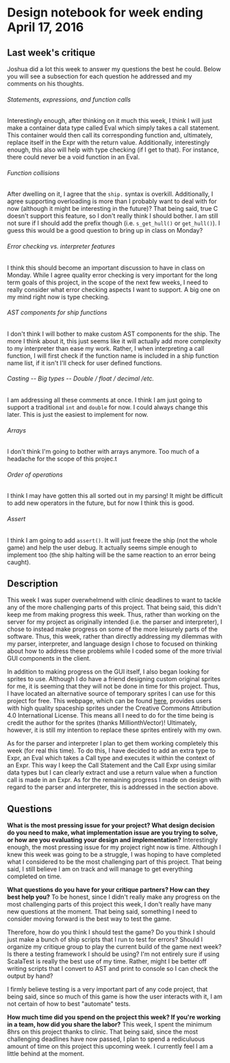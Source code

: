 # Design notebook for week ending April 17, 2016

## Last week's critique

Joshua did a lot this week to answer my questions the best he could. Below you will see a subsection for each question he addressed
and my comments on his thoughts.

###### Statements, expressions, and function calls
Interestingly enough, after thinking on it much this week, I think I will just make a container data type called Eval which simply
takes a call statement. This container would then call its corresponding function and, ultimately, replace itself in the Expr with
the return value. Additionally, interestingly enough, this also will help with type checking (if I get to that). For instance,
there could never be a void function in an Eval.

###### Function collisions
After dwelling on it, I agree that the `ship.` syntax is overkill. Additionally, I agree supporting overloading is more than
I probably want to deal with for now (although it might be interesting in the future)? That being said, true C doesn't support
this feature, so I don't really think I should bother. I am still not sure if I should add the prefix though (i.e.
`s_get_hull()` or `get_hull()`). I guess this would be a good question to bring up in class on Monday? 

###### Error checking vs. interpreter features
I think this should become an important discussion to have in class on Monday. While I agree quality error checking is
very important for the long term goals of this project, in the scope of the next few weeks, I need to really consider what
error checking aspects I want to support. A big one on my mind right now is type checking.

###### AST components for ship functions
I don't think I will bother to make custom AST components for the ship. The more I think about it, this just seems like it will
actually add more complexity to my interpreter than ease my work. Rather, I when interpreting a call function, I will first check
if the function name is included in a ship function name list, if it isn't I'll check for user defined functions.

###### Casting -- Big types -- Double / float / decimal /etc.
I am addressing all these comments at once. I think I am just going to support a traditional `int` and `double` for now. I could
always change this later. This is just the easiest to implement for now.

###### Arrays
I don't think I'm going to bother with arrays anymore. Too much of a headache for the scope of this projec.t

###### Order of operations
I think I may have gotten this all sorted out in my parsing! It might be difficult to add new operators in the future, but
for now I think this is good.

###### Assert
I think I am going to add `assert()`. It will just freeze the ship (not the whole game) and help the user debug. It actually
seems simple enough to implement too (the ship halting will be the same reaction to an error being caught).

## Description

This week I was super overwhelmend with clinic deadlines to want to tackle any of the more challenging parts of this project.
That being said, this didn't keep me from making progress this week. Thus, rather than working on the server for my project as
originally intended (i.e. the parser and interpreter), I chose to instead make progress on some of the more leisurely parts of
the software. Thus, this week, rather than directly addressing my dilemmas with my parser, interpreter, and language design
I chose to focused on thinking about how to address these problems while I coded some of the more trivial GUI components in
the client.

In addition to making progress on the GUI itself, I also began looking for sprites to use. Although I do have a friend
designing custom original sprites for me, it is seeming that they will not be done in time for this project. Thus, I have
located an alternative source of temporary sprites I can use for this project for free. This webpage, which can be found
[here](http://millionthvector.blogspot.com/p/free-sprites.html), provides users with high quality spaceship sprites
under the Creative Commons Attribution 4.0 International License. This means all I need to do for the time being is
credit the author for the sprites (thanks MillionthVector)! Ultimately, however, it is still my intention to replace these
sprites entirely with my own.

As for the parser and interpreter I plan to get them working completely this week (for real this time). To do this, I have
decided to add an extra type to Expr, an Eval which takes a Call type and executes it within the context of an Expr. This
way I keep the Call Statement and the Call Expr using similar data types but I can clearly extract and use a return value
when a function call is made in an Expr. As for the remaining progress I made on design with regard to the parser and interpreter,
this is addressed in the section above.

## Questions

**What is the most pressing issue for your project? What design decision do
you need to make, what implementation issue are you trying to solve, or how
are you evaluating your design and implementation?**
Interestingly enough, the most pressing issue for my project right now is time. Although I knew this week was going to be a struggle,
I was hoping to have completed what I considered to be the most challenging part of this project. That being said, I still believe
I am on track and will manage to get everything completed on time.

**What questions do you have for your critique partners? How can they best help
you?**
To be honest, since I didn't really make any progress on the most challenging parts of this project this week, I don't really have
many new questions at the moment. That being said, something I need to consider moving forward is the best way to test the game.

Therefore, how do you think I should test the game? Do you think I should just make a bunch of ship scripts that I run to
test for errors? Should I organize my critique group to play the current build of the game next week? Is there a testing framework
I should be using? I'm not entirely sure if using ScalaTest is really the best use of my time. Rather, might I be better off writing
scripts that I convert to AST and print to console so I can check the output by hand?

I firmly believe testing is a very important part of any code project, that being said, since so much of this game is how the user
interacts with it, I am not certain of how to best "automate" tests.

**How much time did you spend on the project this week? If you're working in a
team, how did you share the labor?**
This week, I spent the minimum 8hrs on this project thanks to clinic. That being said, since the most challenging deadlines have
now passed, I plan to spend a rediculuous amount of time on this project this upcoming week. I currently feel I am a little behind
at the moment.

